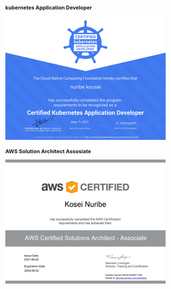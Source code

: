### kubernetes Application Developer
![kebernetes](photos/image.jpg)

### AWS Solution Architect Assosiate
![aws](photos/image0.jpg)
